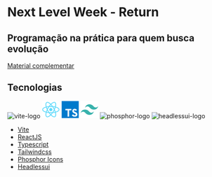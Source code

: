 # Next Level Week - Return
## Programação na prática para quem busca evolução
[Material complementar](https://efficient-sloth-d85.notion.site/NLW-Return-4e1cf60ece8f42d08254810f7bb14401)

## Tecnologias
<div>
  <img height="40" src="https://vitejs.dev/logo.svg" alt="vite-logo">
  <img height="40" src="https://raw.githubusercontent.com/devicons/devicon/master/icons/react/react-original.svg" alt="react-logo">
  <img height="40" src="https://raw.githubusercontent.com/devicons/devicon/master/icons/typescript/typescript-plain.svg" alt="typescrip-logo">
  <img height="40" src="https://github.com/devicons/devicon/blob/master/icons/tailwindcss/tailwindcss-plain.svg" alt="tailwindcss-logo">
  <img height="40" src="https://phosphoricons.com/favicon-512.png" alt="phosphor-logo">
  <img height="40" src="https://img.stackshare.io/service/21223/default_35e005510911711d35edae2841151dfb76f2b3f5.png" alt="headlessui-logo">
</div>

- [Vite](https://vitejs.dev/)
- [ReactJS](https://pt-br.reactjs.org/)
- [Typescript](https://www.typescriptlang.org/)
- [Tailwindcss](https://tailwindcss.com/)
- [Phosphor Icons](https://phosphoricons.com/)
- [Headlessui](https://headlessui.dev/)


